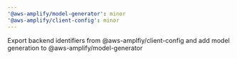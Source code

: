 ```yaml
---
'@aws-amplify/model-generator': minor
'@aws-amplify/client-config': minor
---
```


Export backend identifiers from @aws-amplfiy/client-config and add model generation to @aws-amplify/model-generator
